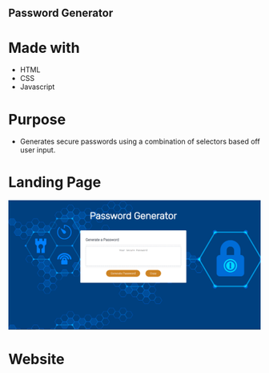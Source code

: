 ## Password Generator

# Made with

- HTML
- CSS
- Javascript

# Purpose

- Generates secure passwords using a combination of selectors based off user input.

# Landing Page

![Landing Page](./assets/images/landing-page.png)

# Website
